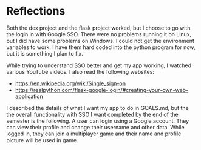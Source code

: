 # Reflections

Both the dex project and the flask project worked, but I choose to go with the login in with Google SSO. There were no problems running it on Linux, but I did have some problems on Windows. I could not get the environment variables to work. I have them hard coded into the python program for now, but it is something I plan to fix.

While trying to understand SSO better and get my app working, I watched various YouTube videos. I also read the following websites:

- https://en.wikipedia.org/wiki/Single_sign-on
- https://realpython.com/flask-google-login/#creating-your-own-web-application

I described the details of what I want my app to do in GOALS.md, but the the overall functionality with SSO I want completed by the end of the semester is the following. A user can login using a Google account. They can view their profile and change their username and other data. While logged in, they can join a multiplayer game and their name and profile picture will be used in game.